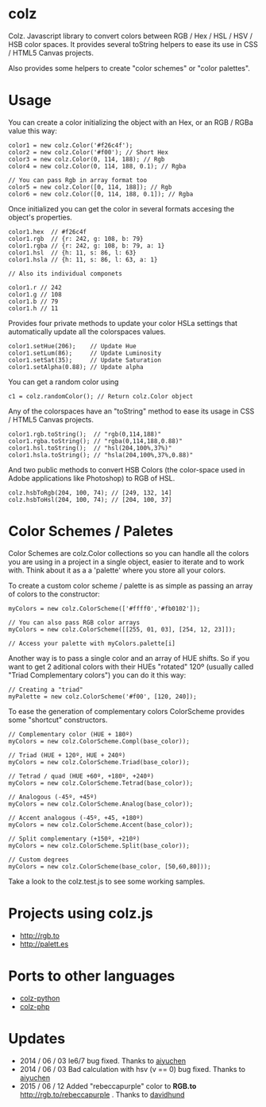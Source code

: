 colz
====

Colz. Javascript library to convert colors between RGB / Hex / HSL / HSV / HSB color spaces. It provides several toString helpers to ease its use in CSS / HTML5 Canvas projects.

Also provides some helpers to create "color schemes" or "color palettes".

Usage
=====

You can create a color initializing the object with an Hex, or an RGB / RGBa value this way:

    color1 = new colz.Color('#f26c4f');
    color2 = new colz.Color('#f00'); // Short Hex
    color3 = new colz.Color(0, 114, 188); // Rgb
    color4 = new colz.Color(0, 114, 188, 0.1); // Rgba

    // You can pass Rgb in array format too
    color5 = new colz.Color([0, 114, 188]); // Rgb
    color6 = new colz.Color([0, 114, 188, 0.1]); // Rgba
    

Once initialized you can get the color in several formats accesing the object's properties.

    color1.hex  // #f26c4f
    color1.rgb  // {r: 242, g: 108, b: 79}
    color1.rgba // {r: 242, g: 108, b: 79, a: 1}
    color1.hsl  // {h: 11, s: 86, l: 63}
    color1.hsla // {h: 11, s: 86, l: 63, a: 1}
    
    // Also its individual componets
    
    color1.r // 242
    color1.g // 108
    color1.b // 79
    color1.h // 11

Provides four private methods to update your color HSLa settings that automatically update all the colorspaces values.

    color1.setHue(206);    // Update Hue
    color1.setLum(86);     // Update Luminosity
    color1.setSat(35);     // Update Saturation
    color1.setAlpha(0.88); // Update alpha
    

You can get a random color using

    c1 = colz.randomColor(); // Return colz.Color object

Any of the colorspaces have an "toString" method to ease its usage in CSS / HTML5 Canvas projects.

    color1.rgb.toString();  // "rgb(0,114,188)"
    color1.rgba.toString(); // "rgba(0,114,188,0.88)"
    color1.hsl.toString();  // "hsl(204,100%,37%)"
    color1.hsla.toString(); // "hsla(204,100%,37%,0.88)"
    
And two public methods to convert HSB Colors (the color-space used in Adobe applications like Photoshop) to RGB of HSL.

    colz.hsbToRgb(204, 100, 74); // [249, 132, 14]
    colz.hsbToHsl(204, 100, 74); // [204, 100, 37]

Color Schemes / Paletes
=======================

Color Schemes are colz.Color collections so you can handle all the colors you are using in a project in a single object, easier to iterate and to work with. Think about it as a a 'palette' where you store all your colors.

To create a custom color scheme / palette is as simple as passing an array of colors to the constructor:

    myColors = new colz.ColorScheme(['#ffff0','#fb0102']);
    
    // You can also pass RGB color arrays
    myColors = new colz.ColorScheme([[255, 01, 03], [254, 12, 23]]);
    
    // Access your palette with myColors.palette[i]
    
Another way is to pass a single color and an array of HUE shifts. So if you want to get 2 aditional colors with their HUEs "rotated" 120º (usually called "Triad Complementary colors") you can do it this way:

    // Creating a "triad"
    myPalette = new colz.ColorScheme('#f00', [120, 240]);
    
To ease the generation of complementary colors ColorScheme provides some "shortcut" constructors.

    // Complementary color (HUE + 180º)
    myColors = new colz.ColorScheme.Compl(base_color));
    
    // Triad (HUE + 120º, HUE + 240º)
    myColors = new colz.ColorScheme.Triad(base_color));
    
    // Tetrad / quad (HUE +60º, +180º, +240º)
    myColors = new colz.ColorScheme.Tetrad(base_color));
    
    // Analogous (-45º, +45º)
    myColors = new colz.ColorScheme.Analog(base_color));
    
    // Accent analogous (-45º, +45, +180º)
    myColors = new colz.ColorScheme.Accent(base_color));
    
    // Split complementary (+150º, +210º)
    myColors = new colz.ColorScheme.Split(base_color));
    
    // Custom degrees
    myColors = new colz.ColorScheme(base_color, [50,60,80]));
    
Take a look to the colz.test.js to see some working samples.

Projects using colz.js
======================

- <http://rgb.to>
- <http://palett.es>

Ports to other languages
========================

- [colz-python](https://github.com/carloscabo/colz-python)
- [colz-php](https://github.com/carloscabo/colz-php)


Updates
=======

- 2014 / 06 / 03 Ie6/7 bug fixed. Thanks to [aiyuchen](https://github.com/aiyuchen)
- 2014 / 06 / 03 Bad calculation with hsv (v == 0) bug fixed. Thanks to [aiyuchen](https://github.com/aiyuchen)
- 2015 / 06 / 12 Added "rebeccapurple" color to **RGB.to** http://rgb.to/rebeccapurple . Thanks to [davidhund](https://github.com/davidhund)



